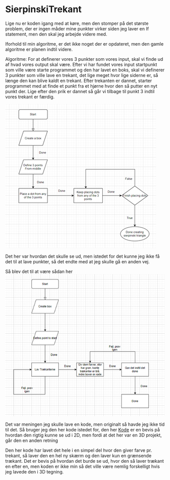 # SierpinskiTrekant
 
Lige nu er koden igang med at køre, men den stomper på det største problem, der er ingen måder mine punkter virker siden jeg laver en If statement, men den skal jeg arbejde videre med.

Iforhold til min algoritme, er det ikke noget der er opdateret, men den gamle algoritme er planen indtil videre.

Algoritme: For at definerer vores 3 punkter som vores input, skal vi finde ud af hvad vores output skal være. Efter vi har fundet vores input startpunkt som ville være starte programmet og den har lavet en boks, skal vi definerer 3 punkter som ville lave en trekant, det lige meget hvor lige siderne er, så længe den kan blive kaldt en trekant. Efter trekanten er dannet, starter programmet med at finde et punkt fra et hjørne hvor den så putter en nyt punkt der. Lige efter den prik er dannet så går vi tilbage til punkt 3 indtil vores trekant er færdig.

![Flowchart](oldFlowchart.png)

Det her var hvordan det skulle se ud, men istedet for det kunne jeg ikke få det til at lave punkter, så det endte med at jeg skulle gå en anden vej.

Så blev det til at være sådan her
![Flowchart](ny%20flowchart.PNG)

Det var meningen jeg skulle lave en kode, men originalt så havde jeg ikke tid til det. Så bruger jeg den her kode istedet for, den her [Kode](https://runestone.academy/runestone/books/published/pythonds/Recursion/pythondsSierpinskiTriangle.html)
er en bevis på hvordan den rigtig kunne se ud i 2D, men fordi at det her var en 3D projekt, går den en anden retning

Den her kode har lavet det hele i en simpel del hvor den giver farve pr. trekant, så laver den en hel ny skærm og den laver kun en grænsende trækant. 
Det er bevis på hvordan det burde se ud, hvor den så laver trækant en efter en, men koden er ikke min så det ville være nemlig forskelligt hvis jeg lavede den i 3D tegning.